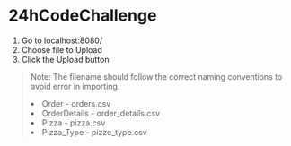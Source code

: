 # 24hCodeChallenge

1. Go to localhost:8080/
2. Choose file to Upload
3. Click the Upload button

> Note: The filename should follow the correct naming conventions to avoid error in importing.
  >  <li>Order - orders.csv</li>    
  >  <li>OrderDetails - order_details.csv</li>  
  >  <li>Pizza - pizza.csv</li>  
  >  <li>Pizza_Type - pizze_type.csv</li>  